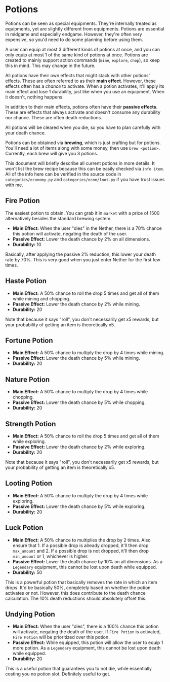 # Potions

Potions can be seen as special equipments. They're internally treated as equipments, yet are slightly different from equipments. Potions are essential in midgame and especially endgame. However, they're often very expensive, so you'd need to do some planning before using them.

A user can equip at most 3 different kinds of potions at once, and you can only equip at most 1 of the same kind of potions at once. Potions are created to mainly support action commands (`mine`, `explore`, `chop`), so keep this in mind. This may change in the future.

All potions have their own effects that might stack with other potions' effects. These are often referred to as their **main effect**. However, these effects often has a *chance* to activate. When a potion activates, it'll apply its main effect and lose 1 durability, just like when you use an equipment. When it doesn't, nothing happens.

In addition to their main effects, potions often have their **passive effects**. These are effects that always activate and doesn't consume any durability nor chance. These are often death reductions.

All potions will be cleared when you die, so you have to plan carefully with your death chance.

Potions can be obtained via **brewing**, which is just crafting but for potions. You'll need a lot of items along with some money, then use `brew <potion>`. Currently, each brew will give you 3 potions.

This document will briefly describe all current potions in more details. It won't list the brew recipe because this can be easily checked via `info item`. All of the info here can be verified in the source code in `categories/economy.py` and `categories/econ/loot.py` if you have trust issues with me.

## Fire Potion

The easiest potion to obtain. You can grab it in `market` with a price of 1500 alternatively besides the standard brewing system.

- **Main Effect:** When the user "dies" in the Nether, there is a 70% chance this potion will activate, negating the death of the user. 
- **Passive Effect:** Lower the death chance by 2% on all dimensions.
- **Durability:** 10

Basically, after applying the passive 2% reduction, this lower your death rate by 70%. This is very good when you just enter Nether for the first few times.

## Haste Potion

- **Main Effect:** A 50% chance to roll the drop 5 times and get all of them while mining and chopping.
- **Passive Effect:** Lower the death chance by 2% while mining.
- **Durability:** 20

Note that because it says "roll", you don't necessarily get x5 rewards, but your probability of getting an item is theoretically x5.

## Fortune Potion

- **Main Effect:** A 50% chance to multiply the drop by 4 times while mining.
- **Passive Effect:** Lower the death chance by 5% while mining.
- **Durability:** 20

## Nature Potion

- **Main Effect:** A 50% chance to multiply the drop by 4 times while chopping.
- **Passive Effect:** Lower the death chance by 5% while chopping.
- **Durability:** 20

## Strength Potion

- **Main Effect:** A 50% chance to roll the drop 5 times and get all of them while exploring.
- **Passive Effect:** Lower the death chance by 2% while exploring.
- **Durability:** 20

Note that because it says "roll", you don't necessarily get x5 rewards, but your probability of getting an item is theoretically x5.

## Looting Potion

- **Main Effect:** A 50% chance to multiply the drop by 4 times while exploring.
- **Passive Effect:** Lower the death chance by 5% while exploring.
- **Durability:** 20

## Luck Potion

- **Main Effect:** A 50% chance to multiplies the drop by 2 times. Also ensure that 1. If a possible drop is already dropped, it'll then drop `max_amount` and 2. If a possible drop is not dropped, it'll then drop `min_amount` or 1, whichever is higher.
- **Passive Effect:** Lower the death chance by 10% on all dimensions. As a `Legendary` equipment, this cannot be lost upon death while equipped.
- **Durability:** 50

This is a powerful potion that basically removes the rate in which an item drops. It'd be basically 50%, completely based on whether the potion activates or not. However, this does contribute to the death chance calculation. The 10% death reductions should absolutely offset this.

## Undying Potion

- **Main Effect:** When the user "dies", there is a 100% chance this potion will activate, negating the death of the user. If `Fire Potion` is activated, `Fire Potion` will be prioritized over this potion.
- **Passive Effect:** While equipped, this potion will allow the user to equip 1 more potion. As a `Legendary` equipment, this cannot be lost upon death while equipped.
- **Durability:** 20

This is a useful potion that guarantees you to not die, while essentially costing you no potion slot. Definitely useful to get.
